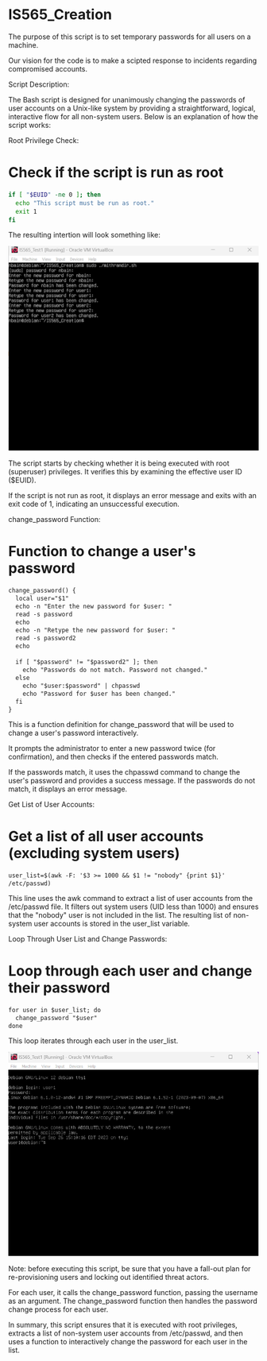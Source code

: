 # IS565_Creation

The purpose of this script is to set temporary passwords for all users on a machine. 

Our vision for the code is to make a scipted response to incidents regarding compromised accounts.

Script Description:

The Bash script is designed for unanimously changing the passwords of user accounts on a Unix-like system by providing a straightforward, logical, interactive flow for all non-system users. Below is an explanation of how the script works:

Root Privilege Check:

# Check if the script is run as root
```bash
if [ "$EUID" -ne 0 ]; then
  echo "This script must be run as root."
  exit 1
fi
```
The resulting intertion will look something like:

![bash script image](./images/SEPTbash1.png)

The script starts by checking whether it is being executed with root (superuser) privileges. It verifies this by examining the effective user ID ($EUID).

If the script is not run as root, it displays an error message and exits with an exit code of 1, indicating an unsuccessful execution.

change_password Function:

# Function to change a user's password
```
change_password() {
  local user="$1"
  echo -n "Enter the new password for $user: "
  read -s password
  echo
  echo -n "Retype the new password for $user: "
  read -s password2
  echo

  if [ "$password" != "$password2" ]; then
    echo "Passwords do not match. Password not changed."
  else
    echo "$user:$password" | chpasswd
    echo "Password for $user has been changed."
  fi
}
```
This is a function definition for change_password that will be used to change a user's password interactively.

It prompts the administrator to enter a new password twice (for confirmation), and then checks if the entered passwords match.

If the passwords match, it uses the chpasswd command to change the user's password and provides a success message. If the passwords do not match, it displays an error message.

Get List of User Accounts:

# Get a list of all user accounts (excluding system users)
```
user_list=$(awk -F: '$3 >= 1000 && $1 != "nobody" {print $1}' /etc/passwd)
```
This line uses the awk command to extract a list of user accounts from the /etc/passwd file.
It filters out system users (UID less than 1000) and ensures that the "nobody" user is not included in the list.
The resulting list of non-system user accounts is stored in the user_list variable.

Loop Through User List and Change Passwords:

# Loop through each user and change their password
```
for user in $user_list; do
  change_password "$user"
done
```
This loop iterates through each user in the user_list.

![bash script image](./images/SEPTbash.png)

Note: before executing this script, be sure that you have a fall-out plan for re-provisioning users and locking out identified threat actors.

For each user, it calls the change_password function, passing the username as an argument.
The change_password function then handles the password change process for each user.

In summary, this script ensures that it is executed with root privileges, extracts a list of non-system user accounts from /etc/passwd, and then uses a function to interactively change the password for each user in the list.
